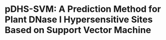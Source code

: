 # pDHS-SVM: A Prediction Method for Plant DNase I Hypersensitive Sites Based on Support Vector Machine
